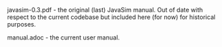 javasim-0.3.pdf - the original (last) JavaSim manual. Out of date with respect to the current codebase but included here (for now) for historical purposes.

manual.adoc - the current user manual.
